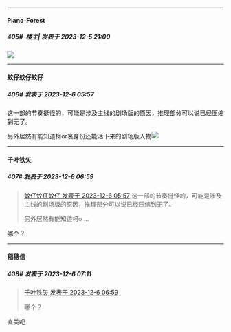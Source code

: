 
*****

####  Piano-Forest  
##### 405#         楼主| 发表于 2023-12-5 21:00

<img src="https://p.sda1.dev/14/03cfc9dd68acf95c7752f6ae6cb35e86/IMG_20231205_201256.jpg" referrerpolicy="no-referrer">


*****

####  蚊仔蚊仔蚊仔  
##### 406#       发表于 2023-12-6 05:57

这一部的节奏挺怪的，可能是涉及主线的剧场版的原因，推理部分可以说已经压缩到无了。

另外居然有能知道柯or哀身份还能活下来的剧场版人物<img src="https://static.saraba1st.com/image/smiley/face2017/072.png" referrerpolicy="no-referrer">


*****

####  千叶铁矢  
##### 407#       发表于 2023-12-6 06:59

<blockquote><a href="httphttps://bbs.saraba1st.com/2b/forum.php?mod=redirect&amp;goto=findpost&amp;pid=63236907&amp;ptid=2096616" target="_blank">蚊仔蚊仔蚊仔 发表于 2023-12-6 05:57</a>
这一部的节奏挺怪的，可能是涉及主线的剧场版的原因，推理部分可以说已经压缩到无了。

另外居然有能知道柯o ...</blockquote>
哪个？


*****

####  稲穂信  
##### 408#       发表于 2023-12-6 07:11

<blockquote><a href="httphttps://bbs.saraba1st.com/2b/forum.php?mod=redirect&amp;goto=findpost&amp;pid=63236971&amp;ptid=2096616" target="_blank">千叶铁矢 发表于 2023-12-6 06:59</a>

哪个？</blockquote>
直美吧


